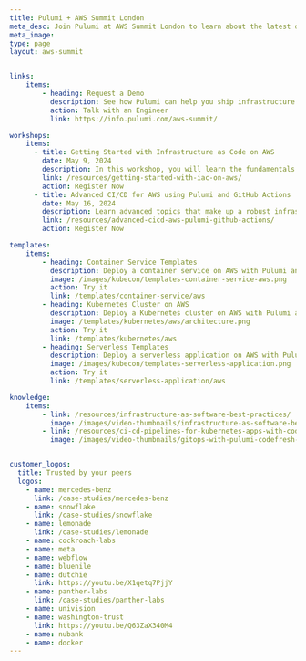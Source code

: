```yaml
---
title: Pulumi + AWS Summit London
meta_desc: Join Pulumi at AWS Summit London to learn about the latest developments in infrastructure as code. Meet us at booth B14, April 24, 2024
meta_image:
type: page
layout: aws-summit


links:
    items:
        - heading: Request a Demo
          description: See how Pulumi can help you ship infrastructure faster, and manage your AWS resources at scale. Ready for a change?
          action: Talk with an Engineer
          link: https://info.pulumi.com/aws-summit/

workshops:
    items:
      - title: Getting Started with Infrastructure as Code on AWS
        date: May 9, 2024
        description: In this workshop, you will learn the fundamentals of Infrastructure as Code through a series of guided exercises using the Pulumi Cloud Engineering platform.
        link: /resources/getting-started-with-iac-on-aws/
        action: Register Now
      - title: Advanced CI/CD for AWS using Pulumi and GitHub Actions
        date: May 16, 2024
        description: Learn advanced topics that make up a robust infrastructure CI/CD pipeline through guided exercises.
        link: /resources/advanced-cicd-aws-pulumi-github-actions/
        action: Register Now

templates:
    items:
        - heading: Container Service Templates
          description: Deploy a container service on AWS with Pulumi and Amazon ECS.
          image: /images/kubecon/templates-container-service-aws.png
          action: Try it
          link: /templates/container-service/aws
        - heading: Kubernetes Cluster on AWS
          description: Deploy a Kubernetes cluster on AWS with Pulumi and Amazon EKS.
          image: /templates/kubernetes/aws/architecture.png
          action: Try it
          link: /templates/kubernetes/aws
        - heading: Serverless Templates
          description: Deploy a serverless application on AWS with Pulumi, AWS Lambda, and Amazon API Gateway.
          image: /images/kubecon/templates-serverless-application.png
          action: Try it
          link: /templates/serverless-application/aws

knowledge:
    items:
        - link: /resources/infrastructure-as-software-best-practices/
          image: /images/video-thumbnails/infrastructure-as-software-best-practices-thumbnail.png
        - link: /resources/ci-cd-pipelines-for-kubernetes-apps-with-codefresh/
          image: /images/video-thumbnails/gitops-with-pulumi-codefresh-thumbnail.png


customer_logos:
  title: Trusted by your peers
  logos:
    - name: mercedes-benz
      link: /case-studies/mercedes-benz
    - name: snowflake
      link: /case-studies/snowflake
    - name: lemonade
      link: /case-studies/lemonade
    - name: cockroach-labs
    - name: meta
    - name: webflow
    - name: bluenile
    - name: dutchie
      link: https://youtu.be/X1qetq7PjjY
    - name: panther-labs
      link: /case-studies/panther-labs
    - name: univision
    - name: washington-trust
      link: https://youtu.be/Q63ZaX340M4
    - name: nubank
    - name: docker
---
```

